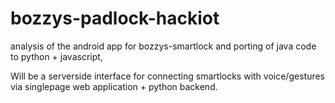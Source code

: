 # bozzys-padlock-hackiot
analysis of the android app for bozzys-smartlock and porting of java code to python + javascript, 


Will be a serverside interface for connecting smartlocks with voice/gestures via singlepage web application + python backend. 

